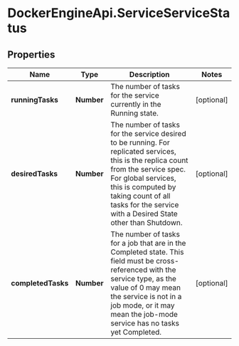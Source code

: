 # DockerEngineApi.ServiceServiceStatus

## Properties

Name | Type | Description | Notes
------------ | ------------- | ------------- | -------------
**runningTasks** | **Number** | The number of tasks for the service currently in the Running state.  | [optional] 
**desiredTasks** | **Number** | The number of tasks for the service desired to be running. For replicated services, this is the replica count from the service spec. For global services, this is computed by taking count of all tasks for the service with a Desired State other than Shutdown.  | [optional] 
**completedTasks** | **Number** | The number of tasks for a job that are in the Completed state. This field must be cross-referenced with the service type, as the value of 0 may mean the service is not in a job mode, or it may mean the job-mode service has no tasks yet Completed.  | [optional] 


